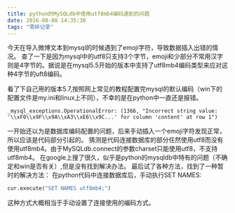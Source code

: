 ```yaml
---
title: python的MySQLdb中使用utf8mb4编码遇到的问题
date: 2016-08-08 14:35:38
tags: "零碎记录"
---
```

今天在导入微博文本到mysql的时候遇到了emoji字符，导致数据插入出错的情况。
查了一下是因为mysql中的utf8只支持3个字节，emoji和少部分不常用汉字则是4字节的。据说是在mysql5.5开始的版本中支持了utf8mb4编码类型来应对这种4字节的uft8编码。
<!-- more -->
看了下自己用的版本5.7,按照网上常见的教程配置完mysql的默认编码（win下的配置文件是my.ini和linux上不同），不幸的是在python中一直还是报错。
```
_mysql_exceptions.OperationalError: (1366, "Incorrect string value: '\\xF0\\x9F\\x9A\\xA3\\xE6\\x9C...' for column 'content' at row 1")
```
一开始还以为是数据库编码配置的问题，后来手动插入一个emoji字符发现正常，所以应该是代码部分引起的。
猜测是代码连接数据库的部分任然使用utf8而没有使用utf8mb4。由于MySQLdb.connect的参数charset只能使用utf8，不支持utf8mb4。
在google上搜了很久，似乎是python的mysqldb中特有的问题（不确定和win是否有关）,但是没有找到解决办法。
最后试了各种方法，找到了一种暂时的解决方法：
在python代码中连接数据库后，手动执行SET NAMES:
```python
cur.execute("SET NAMES utf8mb4;")
```
这种方式大概相当于手动设置了连接使用的编码方式。

